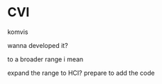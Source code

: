 # CVI

komvis

wanna developed it?

to a broader range i mean

expand the range to HCI?
prepare to add the code
